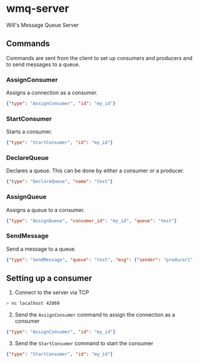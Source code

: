 # wmq-server
Will's Message Queue Server

## Commands
Commands are sent from the client to set up consumers and producers and to send messages to a queue.

### AssignConsumer
Assigns a connection as a consumer.
```json
{"type": "AssignConsumer", "id": "my_id"}
```
### StartConsumer
Starts a consumer.
```json
{"type": "StartConsumer", "id": "my_id"}
```
### DeclareQueue
Declares a queue. This can be done by either a consumer or a producer.
```json
{"type": "DeclareQueue", "name": "test"}
```
### AssignQueue
Assigns a queue to a consumer.
```json
{"type": "AssignQueue", "consumer_id": "my_id", "queue": "test"}
```
### SendMessage
Send a message to a queue.
```json
{"type": "SendMessage", "queue": "test", "msg": {"sender": "producer1", "body": "hello"}}
```

## Setting up a consumer
1. Connect to the server via TCP
```sh
> nc localhost 42069
```
2. Send the `AssignConsumer` command to assign the connection as a consumer
```json
{"type": "AssignConsumer", "id": "my_id"}
```
3. Send the `StartConsumer` command to start the consumer
```json
{"type": "StartConsumer", "id": "my_id"}
```